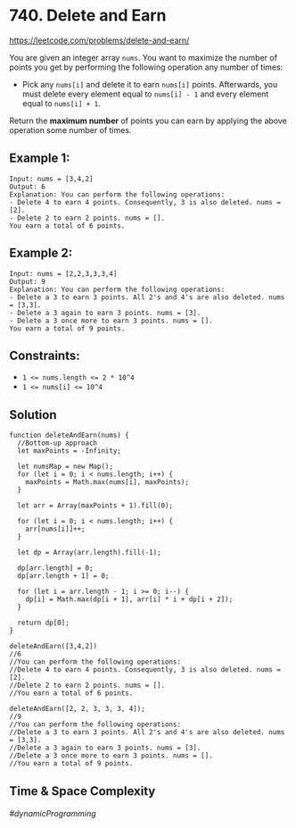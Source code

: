 # 740. Delete and Earn
https://leetcode.com/problems/delete-and-earn/

You are given an integer array `nums`. You want to maximize the number of points you get by performing the following operation any number of times:

- Pick any `nums[i]` and delete it to earn `nums[i]` points. Afterwards, you must delete every element equal to `nums[i] - 1` and every element equal to `nums[i] + 1`.

Return the <b>maximum number</b> of points you can earn by applying the above operation some number of times.

 

## Example 1:
````
Input: nums = [3,4,2]
Output: 6
Explanation: You can perform the following operations:
- Delete 4 to earn 4 points. Consequently, 3 is also deleted. nums = [2].
- Delete 2 to earn 2 points. nums = [].
You earn a total of 6 points.
````
## Example 2:
````
Input: nums = [2,2,3,3,3,4]
Output: 9
Explanation: You can perform the following operations:
- Delete a 3 to earn 3 points. All 2's and 4's are also deleted. nums = [3,3].
- Delete a 3 again to earn 3 points. nums = [3].
- Delete a 3 once more to earn 3 points. nums = [].
You earn a total of 9 points.
 ````

## Constraints:

- `1 <= nums.length <= 2 * 10^4`
- `1 <= nums[i] <= 10^4`
## Solution
````
function deleteAndEarn(nums) {
  //Bottom-up approach
  let maxPoints = -Infinity;

  let numsMap = new Map();
  for (let i = 0; i < nums.length; i++) {
    maxPoints = Math.max(nums[i], maxPoints);
  }

  let arr = Array(maxPoints + 1).fill(0);

  for (let i = 0; i < nums.length; i++) {
    arr[nums[i]]++;
  }

  let dp = Array(arr.length).fill(-1);

  dp[arr.length] = 0;
  dp[arr.length + 1] = 0;

  for (let i = arr.length - 1; i >= 0; i--) {
    dp[i] = Math.max(dp[i + 1], arr[i] * i + dp[i + 2]);
  }

  return dp[0];
}

deleteAndEarn([3,4,2])
//6
//You can perform the following operations:
//Delete 4 to earn 4 points. Consequently, 3 is also deleted. nums = [2].
//Delete 2 to earn 2 points. nums = [].
//You earn a total of 6 points.

deleteAndEarn([2, 2, 3, 3, 3, 4]);
//9
//You can perform the following operations:
//Delete a 3 to earn 3 points. All 2's and 4's are also deleted. nums = [3,3].
//Delete a 3 again to earn 3 points. nums = [3].
//Delete a 3 once more to earn 3 points. nums = [].
//You earn a total of 9 points.
````
## Time & Space Complexity
###### #dynamicProgramming
